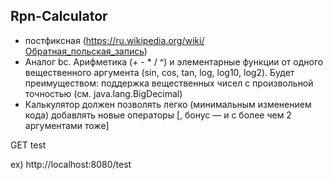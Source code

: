 ## Rpn-Calculator
- постфиксная (https://ru.wikipedia.org/wiki/Обратная_польская_запись)
- Аналог bc. Арифметика (+ - * / ^) и элементарные функции от одного вещественного аргумента (sin, cos, tan, log, log10, log2). Будет преимуществом: поддержка вещественных чисел с произвольной точностью (см. java.lang.BigDecimal)
- Калькулятор должен позволять легко (минимальным изменением кода) добавлять новые операторы [, бонус — и с более чем 2 аргументами тоже]

GET test

ex) http://localhost:8080/test